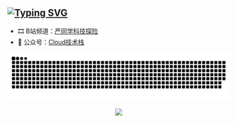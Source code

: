 [![Typing SVG](https://readme-typing-svg.demolab.com?font=Fira+Code&size=50&pause=1000&width=1000&height=100&lines=Hi+there%F0%9F%91%8B%2C+%E6%AC%A2%E8%BF%8E%E6%9D%A5%E5%88%B0%E6%88%91%E7%9A%84%E4%B8%BB%E9%A1%B5(%E2%80%BE%E2%97%A1%E2%97%9D))](https://git.io/typing-svg)
---
- 🎞 B站频道：[严同学科技探险](https://space.bilibili.com/242066560)
- 📝 公众号：[Cloud技术栈](https://mp.weixin.qq.com/mp/profile_ext?action=home&__biz=MzAwODg0MDQ3OA==#wechat_redirect)

![](https://raw.githubusercontent.com/iCloudBot/iCloudBot/output/github-contribution-grid-snake-dark.svg)

<p align="center">
  <a href="https://skillicons.dev">
    <img src="https://skillicons.dev/icons?i=linux,windows,kubernetes,docker,py,jenkins,git,prometheus,stackoverflow,vscode,nginx,mysql,aws,azure,cloudflare" />
  </a>
</p>
